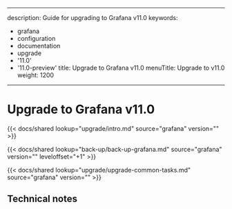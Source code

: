 -----

description: Guide for upgrading to Grafana v11.0
keywords:

- grafana
- configuration
- documentation
- upgrade
- '11.0'
- '11.0-preview'
  title: Upgrade to Grafana v11.0
  menuTitle: Upgrade to v11.0
  weight: 1200

-----

# Upgrade to Grafana v11.0

{{\< docs/shared lookup="upgrade/intro.md" source="grafana" version="<GRAFANA VERSION>" \>}}

{{\< docs/shared lookup="back-up/back-up-grafana.md" source="grafana" version="<GRAFANA VERSION>" leveloffset="+1" \>}}

{{\< docs/shared lookup="upgrade/upgrade-common-tasks.md" source="grafana" version="<GRAFANA VERSION>" \>}}

## Technical notes
